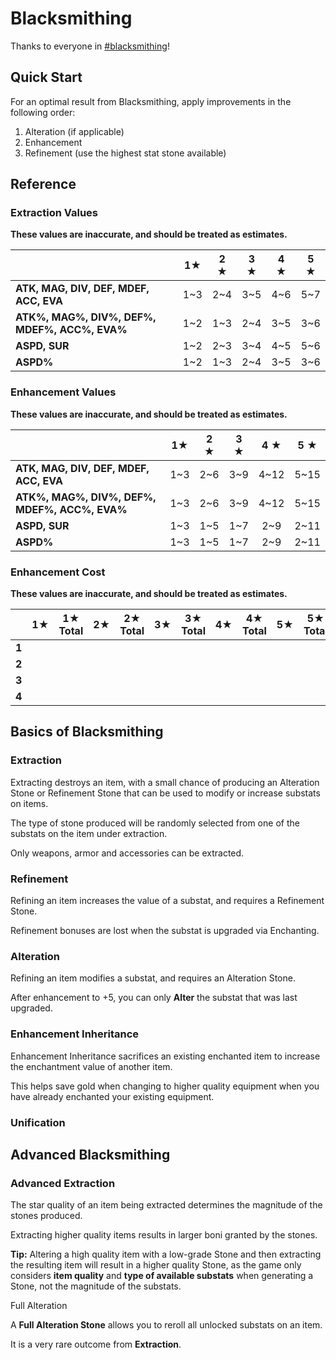 # Blacksmithing

Thanks to everyone in [\#blacksmithing](https://discord.com/channels/1296602475918524507/1306818982078054400)\!

## Quick Start

For an optimal result from Blacksmithing, apply improvements in the following order:

1. Alteration (if applicable)  
2. Enhancement  
3. Refinement (use the highest stat stone available)

## Reference

### Extraction Values

**These values are inaccurate, and should be treated as estimates.**

|                                               |  1★  | 2 ★  | 3 ★  | 4 ★  | 5 ★  |
|:----------------------------------------------|:----:|:----:|:----:|:----:|:----:|
| **ATK, MAG, DIV, DEF, MDEF, ACC, EVA**        | 1\~3 | 2\~4 | 3\~5 | 4\~6 | 5\~7 |
| **ATK%, MAG%, DIV%, DEF%, MDEF%, ACC%, EVA%** | 1\~2 | 1\~3 | 2\~4 | 3\~5 | 3\~6 |
| **ASPD, SUR**                                 | 1\~2 | 2\~3 | 3\~4 | 4\~5 | 5\~6 |
| **ASPD%**                                     | 1\~2 | 1\~3 | 2\~4 | 3\~5 | 3\~6 |

### Enhancement Values

**These values are inaccurate, and should be treated as estimates.**

|                                               |  1★  | 2 ★  | 3 ★  |  4 ★  |  5 ★  |
|:----------------------------------------------|:----:|:----:|:----:|:-----:|:-----:|
| **ATK, MAG, DIV, DEF, MDEF, ACC, EVA**        | 1\~3 | 2\~6 | 3\~9 | 4\~12 | 5\~15 |
| **ATK%, MAG%, DIV%, DEF%, MDEF%, ACC%, EVA%** | 1\~3 | 2\~6 | 3\~9 | 4\~12 | 5\~15 |
| **ASPD, SUR**                                 | 1\~3 | 1\~5 | 1\~7 | 2\~9  | 2\~11 |
| **ASPD%**                                     | 1\~3 | 1\~5 | 1\~7 | 2\~9  | 2\~11 |

### Enhancement Cost

**These values are inaccurate, and should be treated as estimates.**

|  | 1★ | 1★ Total  | 2★   |   2★  Total   | 3★   | 3★ Total  | 4★ | 4★ Total  | 5★ | 5★ Total  |
| :---- | :---: | :---: | :---: | :---: | :---: | :---: | :---: | :---: | :---: | :---: |
| **1** |  |  |  |  |  |  |  |  |  |  |
| **2** |  |  |  |  |  |  |  |  |  |  |
| **3** |  |  |  |  |  |  |  |  |  |  |
| **4** |  |  |  |  |  |  |  |  |  |  |

## Basics of Blacksmithing

### Extraction

Extracting destroys an item, with a small chance of producing an Alteration Stone or Refinement Stone that can be used to modify or increase substats on items.

The type of stone produced will be randomly selected from one of the substats on the item under extraction.

Only weapons, armor and accessories can be extracted.

### Refinement

Refining an item increases the value of a substat, and requires a Refinement Stone.

Refinement bonuses are lost when the substat is upgraded via Enchanting.

### Alteration

Refining an item modifies a substat, and requires an Alteration Stone.

After enhancement to \+5, you can only **Alter** the substat that was last upgraded.

### Enhancement Inheritance

Enhancement Inheritance sacrifices an existing enchanted item to increase the enchantment value of another item.

This helps save gold when changing to higher quality equipment when you have already enchanted your existing equipment.

### Unification

## Advanced Blacksmithing

### Advanced Extraction

The star quality of an item being extracted determines the magnitude of the stones produced. 

Extracting higher quality items results in larger boni granted by the stones.

**Tip:** Altering a high quality item with a low-grade Stone and then extracting the resulting item will result in a higher quality Stone, as the game only considers **item quality** and **type of available substats** when generating a Stone, not the magnitude of the substats.

Full Alteration

A **Full Alteration Stone** allows you to reroll all unlocked substats on an item.

It is a very rare outcome from **Extraction**.

